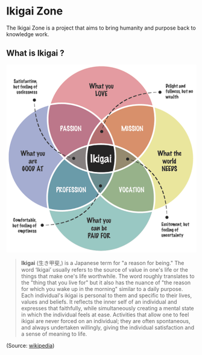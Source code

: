# Ikigai Zone

The Ikigai Zone is a project that aims to bring humanity and purpose back to knowledge work.

## What is Ikigai ?

![ikigai](assets/images/ikigai.png)

> **Ikigai** (生き甲斐,) is a Japanese term for "a reason for being." The word ‘Ikigai’ usually refers to the source of value in one's life or the things that make one's life worthwhile. The word roughly translates to the "thing that you live for" but it also has the nuance of "the reason for which you wake up in the morning" similar to a daily purpose. Each individual's ikigai is personal to them and specific to their lives, values and beliefs. It reflects the inner self of an individual and expresses that faithfully, while simultaneously creating a mental state in which the individual feels at ease. Activities that allow one to feel ikigai are never forced on an individual; they are often spontaneous, and always undertaken willingly, giving the individual satisfaction and a sense of meaning to life.

(Source: [wikipedia](https://en.wikipedia.org/wiki/Ikigai))
